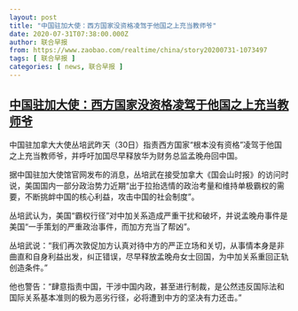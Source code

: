 ```yaml
---
layout: post
title: "中国驻加大使：西方国家没资格凌驾于他国之上充当教师爷"
date: 2020-07-31T07:38:00.000Z
author: 联合早报
from: https://www.zaobao.com/realtime/china/story20200731-1073497
tags: [ 联合早报 ]
categories: [ news, 联合早报 ]
---
```

<!--1596181080000-->
[中国驻加大使：西方国家没资格凌驾于他国之上充当教师爷](https://www.zaobao.com/realtime/china/story20200731-1073497)
------

<div>
<p>中国驻加拿大大使丛培武昨天（30日）指责西方国家“根本没有资格”凌驾于他国之上充当教师爷，并呼吁加国尽早释放华为财务总监孟晚舟回中国。</p><p>据中国驻加大使馆官网发布的消息，丛培武在接受加拿大《国会山时报》的访问时说，美国国内一部分政治势力近期“出于拉抬选情的政治考量和维持单极霸权的需要，不断挑衅中国的核心利益，攻击中国的社会制度”。</p><p>丛培武认为，美国“霸权行径”对中加关系造成严重干扰和破坏，并说孟晚舟事件是美国“一手策划的严重政治事件，而加方充当了帮凶”。</p><section id="imu"><div id="dfp-ad-imu1-wrapper" class="dfp-tag-wrapper"><div id="dfp-ad-imu1" class="dfp-tag-wrapper"></div></div></section><p>丛培武说：“我们再次敦促加方认真对待中方的严正立场和关切，从事情本身是非曲直和自身利益出发，纠正错误，尽早释放孟晚舟女士回国，为中加关系重回正轨创造条件。”</p><p>他也警告：“肆意指责中国，干涉中国内政，甚至进行制裁，是公然违反国际法和国际关系基本准则的极为恶劣行径，必将遭到中方的坚决有力还击。”</p><div id="innity-in-post"></div><div id="dfp-ad-midarticlespecial-wrapper" class="dfp-tag-wrapper"><div id="dfp-ad-midarticlespecial" class="dfp-tag-wrapper"></div></div>
</div>
